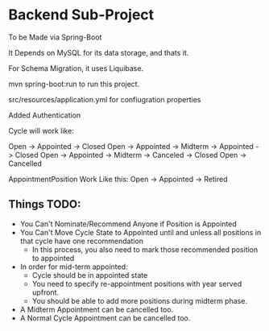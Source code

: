 # Backend Sub-Project

To be Made via Spring-Boot

It Depends on MySQL for its data storage, and thats it.

For Schema Migration, it uses Liquibase.

mvn spring-boot:run to run this project.

src/resources/application.yml for confiugration properties

Added Authentication


Cycle will work like:

Open -> Appointed -> Closed
Open -> Appointed -> Midterm -> Appointed -> Closed
Open -> Appointed -> Midterm -> Canceled -> Closed
Open -> Cancelled

AppointmentPosition Work Like this:
Open -> Appointed -> Retired

## Things TODO:
* You Can't Nominate/Recommend Anyone if Position is Appointed
* You Can't Move Cycle State to Appointed until and unless all positions in that cycle have one recommendation
  * In this process, you also need to mark those recommended position to appointed
* In order for mid-term appointed:
  * Cycle should be in appointed state
  * You need to specify re-appointment positions with year served upfront.
  * You should be able to add more positions during midterm phase.
* A Midterm Appointment can be cancelled too.
* A Normal Cycle Appointment can be cancelled too.
